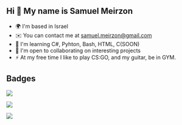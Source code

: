 ## Hi 👋 My name is Samuel Meirzon

- 🌍 I'm based in Israel
- ✉️ You can contact me at samuel.meirzon@gmail.com
- 🧠 I'm learning C#, Pyhton, Bash, HTML, C(SOON)
- 🤝 I'm open to collaborating on interesting projects
- ⚡ At my free time I like to play CS:GO, and my guitar, be in GYM.


## Badges
[![](https://img.shields.io/youtube/channel/subscribers/UChAHIuQ3-AkQcJcpM6WYefQ?style=social)](https://www.youtube.com/channel/UChAHIuQ3-AkQcJcpM6WYefQ)

[![](https://img.shields.io/github/followers/samuel169518?style=social)](https://github.com/samuel169518)

[![](https://img.shields.io/twitch/status/shotdown18?style=social)](https://www.twitch.tv/shotdown18)
